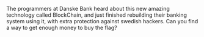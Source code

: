 The programmers at Danske Bank heard about this new amazing technology called BlockChain, and just finished rebuilding their banking system using it, with extra protection against swedish hackers. Can you find a way to get enough money to buy the flag?